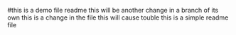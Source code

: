 #this is a demo file readme
this will be another change in a branch of its own
this is a change in the file
this will cause touble
this is a simple readme file

